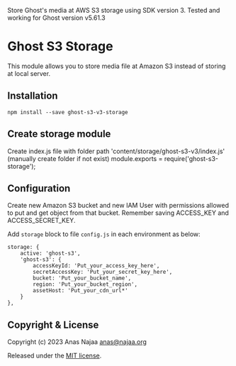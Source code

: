 Store Ghost's media at AWS S3 storage using SDK version 3.
Tested and working for Ghost version v5.61.3

# Ghost S3 Storage

This module allows you to store media file at Amazon S3 instead of storing at local server.

## Installation

    npm install --save ghost-s3-v3-storage

## Create storage module

Create index.js file with folder path 'content/storage/ghost-s3-v3/index.js' (manually create folder if not exist)
module.exports = require('ghost-s3-storage');

## Configuration

Create new Amazon S3 bucket and new IAM User with permissions allowed to put and get object from that bucket. Remember saving ACCESS_KEY and ACCESS_SECRET_KEY.

Add `storage` block to file `config.js` in each environment as below:

    storage: {
        active: 'ghost-s3',
        'ghost-s3': {
            accessKeyId: 'Put_your_access_key_here',
            secretAccessKey: 'Put_your_secret_key_here',
            bucket: 'Put_your_bucket_name',
            region: 'Put_your_bucket_region',
            assetHost: 'Put_your_cdn_url*'
        }
    },

## Copyright & License

Copyright (c) 2023 Anas Najaa <anas@najaa.org>

Released under the [MIT license](https://github.com/anasnajaa/ghost-s3-v3/blob/master/LICENSE).
